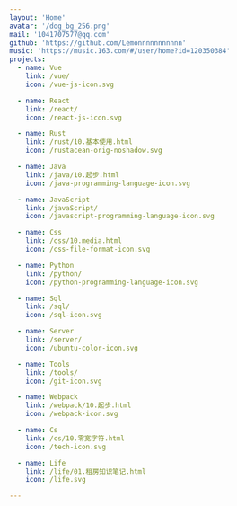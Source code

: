 ```yaml
---
layout: 'Home'
avatar: '/dog_bg_256.png'
mail: '1041707577@qq.com'
github: 'https://github.com/Lemonnnnnnnnnnn'
music: 'https://music.163.com/#/user/home?id=120350384'
projects:
  - name: Vue
    link: /vue/
    icon: /vue-js-icon.svg

  - name: React
    link: /react/
    icon: /react-js-icon.svg

  - name: Rust
    link: /rust/10.基本使用.html
    icon: /rustacean-orig-noshadow.svg

  - name: Java
    link: /java/10.起步.html
    icon: /java-programming-language-icon.svg

  - name: JavaScript
    link: /javaScript/
    icon: /javascript-programming-language-icon.svg

  - name: Css
    link: /css/10.media.html
    icon: /css-file-format-icon.svg

  - name: Python
    link: /python/
    icon: /python-programming-language-icon.svg

  - name: Sql
    link: /sql/
    icon: /sql-icon.svg

  - name: Server
    link: /server/
    icon: /ubuntu-color-icon.svg

  - name: Tools
    link: /tools/
    icon: /git-icon.svg

  - name: Webpack
    link: /webpack/10.起步.html
    icon: /webpack-icon.svg

  - name: Cs
    link: /cs/10.零宽字符.html
    icon: /tech-icon.svg

  - name: Life
    link: /life/01.租房知识笔记.html
    icon: /life.svg

---
```


<!-- # Hello VuePress -->
